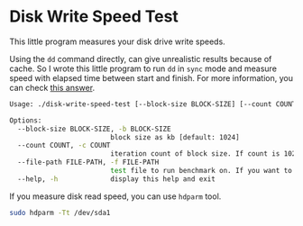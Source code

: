 # Disk Write Speed Test
This little program measures your disk drive write speeds. 

Using the ``dd`` command directly, can give unrealistic results because of cache. So I wrote this little program to run 
```dd``` in ```sync``` mode and measure speed with elapsed time between start and finish. For more information, you can check [this answer](https://askubuntu.com/a/226322/616028).

```bash
Usage: ./disk-write-speed-test [--block-size BLOCK-SIZE] [--count COUNT] [--file-path FILE-PATH]

Options:
  --block-size BLOCK-SIZE, -b BLOCK-SIZE
                         block size as kb [default: 1024]
  --count COUNT, -c COUNT
                         iteration count of block size. If count is 1024 and block size is 1024, data size will be 1024 x 1024kb = 1GB [default: 1024]
  --file-path FILE-PATH, -f FILE-PATH
                         test file to run benchmark on. If you want to benchmark another disk you can specify mount point on that [default: ./disk-write-test-file]
  --help, -h             display this help and exit

```

If you measure disk read speed, you can use ```hdparm``` tool.
```bash
sudo hdparm -Tt /dev/sda1
```